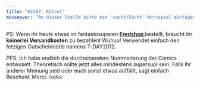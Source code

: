 ```yaml
---
title: "#2467: Rätsel"
mouseover: "An dieser Stelle bitte ein 'sucht/Sucht'-Wortspiel einfügen."
---
```


PS:
Wenn ihr heute etwas im fantastosuperen <a href="http://fred-o-mat.spreadshirt.net/" title="Fredshop"><strong>Fredshop </strong></a>bestellt, braucht ihr<strong> 
keinerlei Versandkosten</strong> 
zu bezahlen!
Wuhuu!
Verwendet einfach den fetzigen Gutscheincode namens T-DAY2012. 

PPS: 
Ich habe endlich die durcheinandere Nummerierung der Comics entwuselt. Theoretisch sollte jetzt alles mindestens supersupi sein. 
Falls ihr anderer Meinung seid oder euch sonst etwas auffällt, sagt einfach Bescheid.
Merci. 
:keks:




